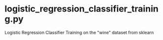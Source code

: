# logistic_regression_classifier_training.py
Logistic Regression Classifier Training on the "wine" dataset from sklearn
